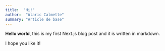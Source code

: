 ```yaml
---
title:  "Hi!"
author:  "Alaric Calmette"
summary: "Article de base"
---
```


**Hello world**, this is my first Next.js blog post and it is written in markdown.

I hope you like it!
